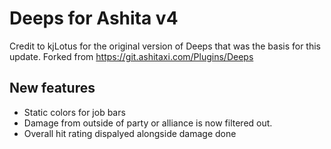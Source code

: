 # Deeps for Ashita v4
Credit to kjLotus for the original version of Deeps that was the basis for this update.
Forked from https://git.ashitaxi.com/Plugins/Deeps

## New features
- Static colors for job bars
- Damage from outside of party or alliance is now filtered out.
- Overall hit rating dispalyed alongside damage done
